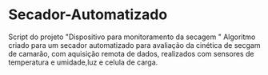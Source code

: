 # Secador-Automatizado
Script do projeto "Dispositivo para monitoramento da secagem "
Algoritmo criado para um secador automatizado para avaliação da cinética de secgam de camarão, com aquisição remota de dados, realizados com sensores de temperatura e umidade,luz e celula de carga. 
